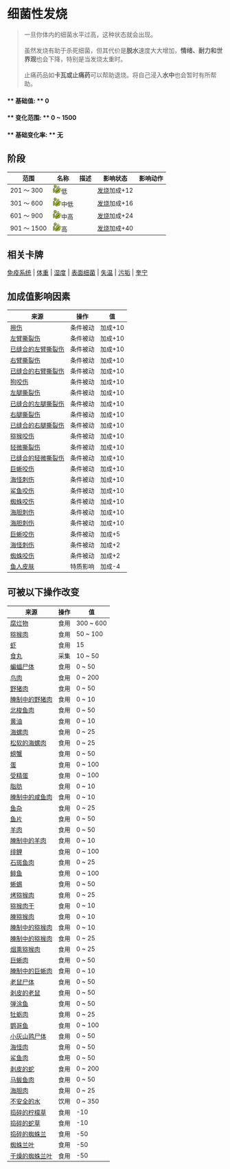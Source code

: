 # 细菌性发烧  
> 一旦你体内的细菌水平过高，这种状态就会出现。<br><br>虽然发烧有助于杀死细菌，但其代价是<b>脱水</b>速度大大增加，<b>情绪、耐力和世界观</b>也会下降，特别是当发烧太重时。<br><br>止痛药品如<b>卡瓦或止痛药</b>可以帮助退烧。将自己浸入<b>水中</b>也会暂时有所帮助。  
  
#### ** 基础值: ** 0   
#### ** 变化范围: ** 0 ~ 1500  
#### ** 基础变化率: ** 无   
## 阶段  
范围  |  名称  |  描述  |  影响状态  |  影响动作  
----  |  ----  |  ----  |  ----  |  ----  
201 ～ 300  |  <img decoding="async" src="Sprite/Bacteria.png" href="a.md" style="max-width:20px;max-height:20px;">低  |    |  [发烧](Fever.md)加成+12  |    
301 ～ 600  |  <img decoding="async" src="Sprite/Bacteria.png" href="a.md" style="max-width:20px;max-height:20px;">中低  |    |  [发烧](Fever.md)加成+16  |    
601 ～ 900  |  <img decoding="async" src="Sprite/Bacteria.png" href="a.md" style="max-width:20px;max-height:20px;">中高  |    |  [发烧](Fever.md)加成+24  |    
901 ～ 1500  |  <img decoding="async" src="Sprite/Bacteria.png" href="a.md" style="max-width:20px;max-height:20px;">高  |    |  [发烧](Fever.md)加成+40  |    
## 相关卡牌  
[免疫系统](ImmuneSystem.md)  |  [体重](Weight.md)  |  [湿度](Wetness.md)  |  [表面细菌](BacteriaSurface.md)  |  [失温](Hypothermia.md)  |  [污垢](Filth.md)  |  [奎宁](Quinine.md)  
## 加成值影响因素  
来源  |  操作  |  值  
----  |  ----  |  ----  
[擦伤](W_Abrasion.md)  |  条件被动  |  加成+10  
[左臂撕裂伤](W_ArmLacerationL.md)  |  条件被动  |  加成+10  
[已缝合的左臂撕裂伤](W_ArmLacerationLStitched.md)  |  条件被动  |  加成+10  
[右臂撕裂伤](W_ArmLacerationR.md)  |  条件被动  |  加成+10  
[已缝合的右臂撕裂伤](W_ArmLacerationRStitched.md)  |  条件被动  |  加成+10  
[狗咬伤](W_DogBite.md)  |  条件被动  |  加成+10  
[左腿撕裂伤](W_LegLacerationL.md)  |  条件被动  |  加成+10  
[已缝合的左腿撕裂伤](W_LegLacerationLStitched.md)  |  条件被动  |  加成+10  
[右腿撕裂伤](W_LegLacerationR.md)  |  条件被动  |  加成+10  
[已缝合的右腿撕裂伤](W_LegLacerationRStitched.md)  |  条件被动  |  加成+10  
[猕猴咬伤](W_MacaqueBite.md)  |  条件被动  |  加成+10  
[轻微撕裂伤](W_MinorLaceration.md)  |  条件被动  |  加成+10  
[已缝合的轻微撕裂伤](W_MinorLacerationStitched.md)  |  条件被动  |  加成+10  
[巨蜥咬伤](W_MonitorBite.md)  |  条件被动  |  加成+10  
[海怪刺伤](W_SeahoundSting.md)  |  条件被动  |  加成+10  
[鲨鱼咬伤](W_SharkBite.md)  |  条件被动  |  加成+10  
[蜘蛛咬伤](W_SpiderBite.md)  |  条件被动  |  加成+10  
[海胆刺伤](W_UrchinWound.md)  |  条件被动  |  加成+10  
[海胆刺伤](W_UrchinWoundSpines.md)  |  条件被动  |  加成+10  
[巨蜥咬伤](W_MonitorBite.md)  |  条件被动  |  加成+5  
[海怪刺伤](W_SeahoundSting.md)  |  条件被动  |  加成+2  
[蜘蛛咬伤](W_SpiderBite.md)  |  条件被动  |  加成+2  
[鱼人皮肤](Pk_3_PermeableSkin.md)  |  特质影响  |  加成-4  
## 可被以下操作改变  
来源  |  操作  |  值  
----  |  ----  |  ----  
[腐烂物](RottenRemains.md)  |  食用  |  300 ~ 600  
[猕猴肉](MacaqueMeat.md)  |  食用  |  50 ~ 100  
[虾](Prawns.md)  |  食用  |  15  
[食丸](GastricPellet.md)  |  采集  |  10 ~ 50  
[蝙蝠尸体](Bat.md)  |  食用  |  0 ~ 50  
[鸟肉](BirdMeat.md)  |  食用  |  0 ~ 200  
[野猪肉](BoarMeat.md)  |  食用  |  0 ~ 50  
[腌制中的野猪肉](BoarMeatSaltedDrying.md)  |  食用  |  0 ~ 10  
[北梭鱼肉](BonefishMeat.md)  |  食用  |  0 ~ 50  
[黄油](Butter.md)  |  食用  |  0 ~ 10  
[海螺肉](ConchMeat.md)  |  食用  |  0 ~ 25  
[松软的海螺肉](ConchMeatSoft.md)  |  食用  |  0 ~ 25  
[螃蟹](Crab.md)  |  食用  |  0 ~ 50  
[蛋](Egg.md)  |  食用  |  0 ~ 100  
[受精蛋](EggPartridgeFertilized.md)  |  食用  |  0 ~ 100  
[脂肪](Fat.md)  |  食用  |  0 ~ 10  
[腌制中的咸鱼肉](FishSaltedDrying.md)  |  食用  |  0 ~ 10  
[鱼杂](FishScraps.md)  |  食用  |  0 ~ 25  
[鱼片](FishSlices.md)  |  食用  |  0 ~ 50  
[羊肉](GoatMeat.md)  |  食用  |  0 ~ 50  
[腌制中的羊肉](GoatMeatSaltedDrying.md)  |  食用  |  0 ~ 10  
[绯鲤](Goatfish.md)  |  食用  |  0 ~ 100  
[石斑鱼肉](GrouperMeat.md)  |  食用  |  0 ~ 25  
[鲱鱼](Herring.md)  |  食用  |  0 ~ 100  
[蜥蜴](Lizard.md)  |  食用  |  0 ~ 50  
[烤猕猴肉](MacaqueMeatCooked.md)  |  食用  |  0 ~ 25  
[猕猴肉干](MacaqueMeatDried.md)  |  食用  |  0 ~ 10  
[腌猕猴肉](MacaqueMeatSalted.md)  |  食用  |  0 ~ 10  
[腌制中的猕猴肉](MacaqueMeatSaltedDrying.md)  |  食用  |  0 ~ 10  
[腌制中的猕猴肉](MacaqueMeatSaltedDrying.md)  |  食用  |  0 ~ 25  
[烟熏猕猴肉](MacaqueMeatSmoked.md)  |  食用  |  0 ~ 25  
[巨蜥肉](MonitorMeat.md)  |  食用  |  0 ~ 50  
[腌制中的巨蜥肉](MonitorMeatSaltedDrying.md)  |  食用  |  0 ~ 10  
[老鼠尸体](Mouse.md)  |  食用  |  0 ~ 50  
[剥皮的老鼠](MouseSkinned.md)  |  食用  |  0 ~ 50  
[弹涂鱼](Mudskipper.md)  |  食用  |  0 ~ 50  
[牡蛎肉](OysterMeat.md)  |  食用  |  0 ~ 25  
[鹦哥鱼](ParrotFish.md)  |  食用  |  0 ~ 100  
[小灰山鹑尸体](PartridgeChickDead.md)  |  食用  |  0 ~ 50  
[海怪肉](Seahoundmeat.md)  |  食用  |  0 ~ 50  
[鲨鱼肉](SharkMeat.md)  |  食用  |  0 ~ 50  
[剥皮的蛇](SnakeSkinned.md)  |  食用  |  0 ~ 200  
[马鲅鱼肉](ThreadfinMeat.md)  |  食用  |  0 ~ 50  
[海胆肉](UrchinMeat.md)  |  食用  |  0 ~ 25  
[不安全的水](LQ_WaterUnsafe.md)  |  饮用  |  0 ~ 350  
[捣碎的柠檬草](LemonGrassGround.md)  |  食用  |  -10  
[捣碎的蛇草](SnakeGrassGround.md)  |  食用  |  -10  
[捣碎的蜘蛛兰](SpiderLilyGround.md)  |  食用  |  -50  
[蜘蛛兰叶](SpiderLilyLeaves.md)  |  食用  |  -50  
[干燥的蜘蛛兰叶](SpiderLilyLeavesDried.md)  |  食用  |  -50  


<script>document.title="细菌性发烧 - 卡牌生存百科 Card Survival Wiki";</script>